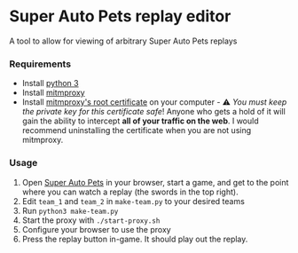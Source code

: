 # Super Auto Pets replay editor

A tool to allow for viewing of arbitrary Super Auto Pets replays

### Requirements

* Install [python 3](https://www.python.org/downloads/)
* Install [mitmproxy](https://docs.mitmproxy.org/stable/overview-installation/)
* Install [mitmproxy's root certificate](https://docs.mitmproxy.org/stable/concepts-certificates/) on your computer - ⚠️  _You must keep the private key for this certificate safe_! Anyone who gets a hold of it will gain the ability to intercept **all of your traffic on the web**. I would recommend uninstalling the certificate when you are not using mitmproxy.

### Usage

1. Open [Super Auto Pets](https://teamwood.itch.io/super-auto-pets) in your browser, start a game, and get to the point where you can watch a replay (the swords in the top right).
2. Edit `team_1` and `team_2` in `make-team.py` to your desired teams
3. Run `python3 make-team.py`
4. Start the proxy with `./start-proxy.sh`
5. Configure your browser to use the proxy
6. Press the replay button in-game. It should play out the replay.
